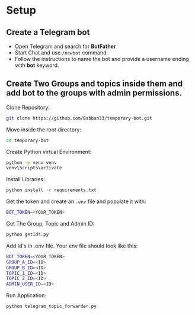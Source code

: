 # Setup

## Create a Telegram bot
- Open Telegram and search for **BotFather**
- Start Chat and use `/newbot` command.
- Follow the instructions to name the bot and provide a username ending with **bot** keyword.

## Create Two Groups and topics inside them and add bot to the groups with admin permissions.

Clone Repository:
```bash
git clone https://github.com/Babban33/temporary-bot.git
```

Move inside the root directory:
```bash
cd temporary-bot
```

Create Python virtual Environment:
```bash
python -m venv venv
venv\Scripts\activate
```

Install Libraries:
```bash
python install -r requirements.txt
```

Get the token and create an `.env` file and populate it with:
```bash
BOT_TOKEN=<YOUR_TOKEN>
```


Get The Group, Topic and Admin ID:
```bash
python getIds.py
```

Add Id's in .env file. Your env file should look like this:
```bash
BOT_TOKEN=<YOUR_TOKEN>
GROUP_A_ID=<ID>
GROUP_B_ID=<ID>
TOPIC_1_ID=<ID>
TOPIC_2_ID=<ID>
ADMIN_USER_ID=<ID>
```

Run Application:
```bash
python telegram_topic_forwarder.py
```